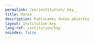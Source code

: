 ```yaml
---
permalink: /es/institution/_key_
title: Datos
description: Publicamos datos abiertos
layout: institution-key
lang-ref: institution/key
noindex: false
---
```



